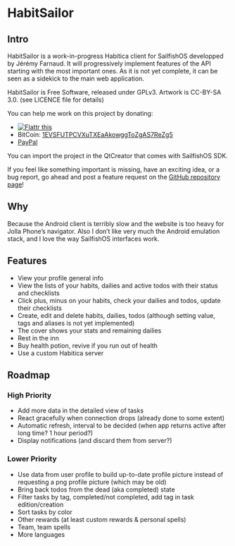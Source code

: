 # HabitSailor

## Intro

HabitSailor is a work-in-progress Habitica client for SailfishOS developped by Jérémy Farnaud.
It will progressively implement features of the API starting with the most important ones.
As it is not yet complete, it can be seen as a sidekick to the main web application.

HabitSailor is Free Software, released under GPLv3. Artwork is CC-BY-SA 3.0. (see LICENCE file for details)

You can help me work on this project by donating:

* <a href="https://flattr.com/submit/auto?fid=mydw6m&amp;url=http%3A%2F%2Fjf.almel.fr%2Fflattr%2FHabitSailor" target="_blank"><img src="http://button.flattr.com/flattr-badge-large.png" alt="Flattr this" title="Flattr this" border="0"></a>
* BitCoin: <a href="bitcoin:1EVSFUTPCVXuTXEaAkowggToZgAS7ReZg5?label=HabitSailor">1EVSFUTPCVXuTXEaAkowggToZgAS7ReZg5</a>
* <a href="http://jf.almel.fr/paypal/HabitSailor">PayPal</a>

You can import the project in the QtCreator that comes with SailfishOS SDK.

If you feel like something important is missing, have an exciting idea, or a bug report,
go ahead and post a feature request on the [GitHub repository page](https://github.com/remjey/HabitSailor)!

## Why

Because the Android client is terribly slow and the website is too heavy for Jolla Phone’s navigator.
Also I don’t like very much the Android emulation stack, and I love the way SailfishOS interfaces work.

## Features

* View your profile general info
* View the lists of your habits, dailies and active todos with their status and checklists
* Click plus, minus on your habits, check your dailies and todos, update their checklists
* Create, edit and delete habits, dailies, todos (although setting value, tags and aliases is not yet implemented)
* The cover shows your stats and remaining dailies
* Rest in the inn
* Buy health potion, revive if you run out of health
* Use a custom Habitica server

## Roadmap

### High Priority

* Add more data in the detailed view of tasks
* React gracefully when connection drops (already done to some extent)
* Automatic refresh, interval to be decided (when app returns active after long time? 1 hour period?)
* Display notifications (and discard them from server?)

### Lower Priority

* Use data from user profile to build up-to-date profile picture instead of requesting a png profile picture (which may be old)
* Bring back todos from the dead (aka completed) state
* Filter tasks by tag, completed/not completed, add tag in task edition/creation
* Sort tasks by color
* Other rewards (at least custom rewards & personal spells)
* Team, team spells
* More languages

